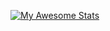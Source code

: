 [![My Awesome Stats](https://awesome-github-stats.azurewebsites.net/user-stats/MadTheViking?cardType=level&theme=jolly)](https://git.io/awesome-stats-card)
